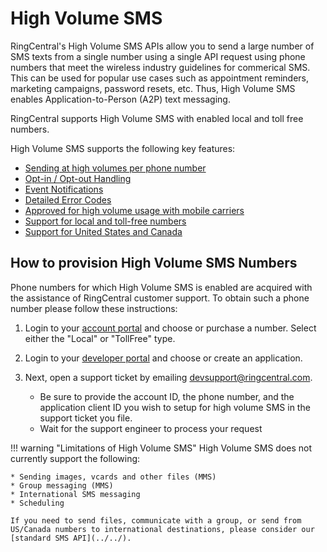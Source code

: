 # High Volume SMS

RingCentral's High Volume SMS APIs allow you to send a large number of SMS texts from a single number using a single API request using phone numbers that meet the wireless industry guidelines for commerical SMS. This can be used for popular use cases such as appointment reminders, marketing campaigns, password resets, etc. Thus, High Volume SMS enables Application-to-Person (A2P) text messaging.

RingCentral supports High Volume SMS with enabled local and toll free numbers.

High Volume SMS supports the following key features:

* [Sending at high volumes per phone number](./sending-highvolume-sms)
* [Opt-in / Opt-out Handling](./opt-out)
* [Event Notifications](./events)
* [Detailed Error Codes](./handling-errors)
* [Approved for high volume usage with mobile carriers](./toll-free-sms-vs-local-numbers/#carrier-approval)
* [Support for local and toll-free numbers](./toll-free-sms-vs-local-numbers)
* [Support for United States and Canada](./toll-free-sms-vs-local-numbers/#supported-countries)

## How to provision High Volume SMS Numbers

Phone numbers for which High Volume SMS is enabled are acquired with the assistance of RingCentral customer support. To obtain such a phone number please follow these instructions:

1. Login to your [account portal](https://service.ringcentral.com/) and choose or purchase a number. Select either the "Local" or "TollFree" type.

1. Login to your [developer portal](https://developers.ringcentral.com) and choose or create an application.

2. Next, open a support ticket by emailing [devsupport@ringcentral.com](mailto:devsupport@ringcentral.com).
   * Be sure to provide the account ID, the phone number, and the application client ID you wish to setup for high volume SMS in the support ticket you file. 
   * Wait for the support engineer to process your request

!!! warning "Limitations of High Volume SMS"
    High Volume SMS does not currently support the following:
    
    * Sending images, vcards and other files (MMS)
    * Group messaging (MMS)
    * International SMS messaging
    * Scheduling

    If you need to send files, communicate with a group, or send from US/Canada numbers to international destinations, please consider our [standard SMS API](../../).
